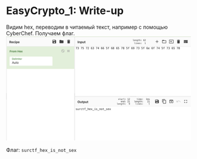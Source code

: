# EasyCrypto_1: Write-up

Видим hex, переводим в читаемый текст, например с помощью CyberChef. Получаем флаг.
![SolveImg](solve.png)

Флаг: `surctf_hex_is_not_sex`
